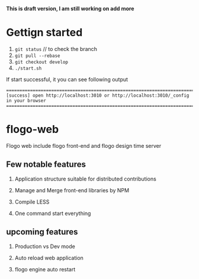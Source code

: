 **This is draft version, I am still working on add more**

# Gettign started

1. `git status` // to check the branch 
2. `git pull --rebase`
3. `git checkout develop`
4. `./start.sh`

If start successful, it you can see following output 

```
=============================================================================================
[success] open http://localhost:3010 or http://localhost:3010/_config in your browser
=============================================================================================
```


# flogo-web
Flogo web include flogo front-end and flogo design time server


## Few notable features

1. Application structure suitable for distributed contributions

2. Manage and Merge front-end libraries by NPM

3. Compile LESS

4. One command start everything

## upcoming features
  
1. Production vs Dev mode

2. Auto reload web application

3. flogo engine auto restart



